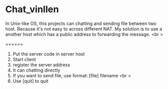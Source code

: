 Chat\_vinllen
======

In Unix-like OS, this projects can chatting and sending file between two host. Because it's not easy to across different NAT. My solution is to use a another host which has a public address to forwarding the message. <br \>

======

1. Put the server code in server host
2. Start client
3. register the server address
4. It can chatting directly
5. If you want to send file, use format: [file] filename <br \>
6. Use [quit] to quit 
